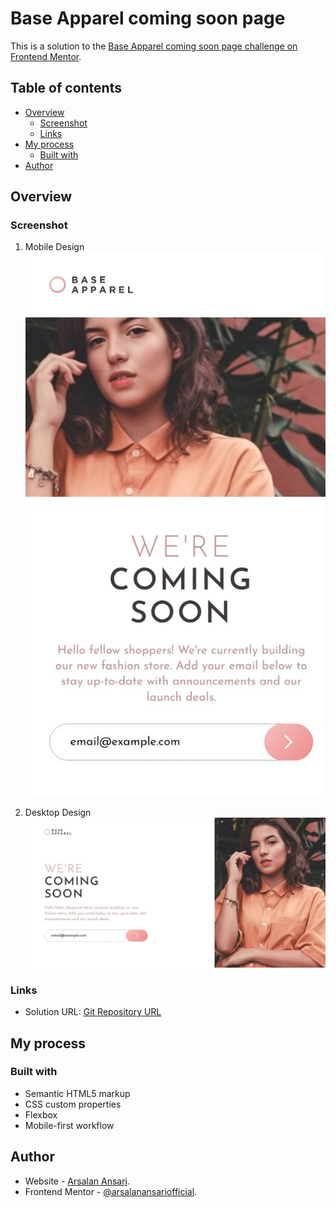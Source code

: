# Base Apparel coming soon page

This is a solution to the [Base Apparel coming soon page challenge on Frontend Mentor](https://www.frontendmentor.io/challenges/base-apparel-coming-soon-page-5d46b47f8db8a7063f9331a0).

## Table of contents

- [Overview](#overview)
  - [Screenshot](#screenshot)
  - [Links](#links)
- [My process](#my-process)
  - [Built with](#built-with)
- [Author](#author)

## Overview

### Screenshot

1. Mobile Design <br>![Product](./assets/screens/1.jpeg)

2. Desktop Design ![Product](./assets/screens/2.jpeg)

### Links

- Solution URL: [Git Repository URL](https://github.com/arsalanansariofficial/base-home-page.git)

## My process

### Built with

- Semantic HTML5 markup
- CSS custom properties
- Flexbox
- Mobile-first workflow

## Author

- Website - [Arsalan Ansari](https://github.com/arsalanansariofficial/).
- Frontend Mentor - [@arsalanansariofficial](https://www.frontendmentor.io/profile/arsalanansariofficial).
